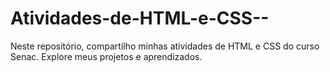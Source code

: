 # Atividades-de-HTML-e-CSS--
Neste repositório, compartilho minhas atividades de HTML e CSS do curso Senac. Explore meus projetos e aprendizados. 
